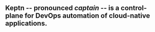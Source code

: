 ## Keptn -- pronounced *captain* -- is a control-plane for DevOps automation of cloud-native applications.
